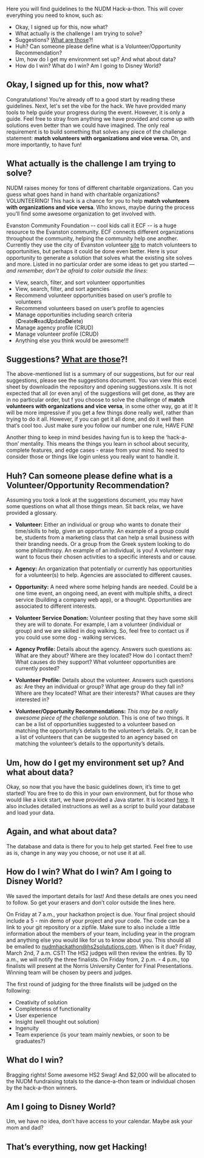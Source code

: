 Here you will find guidelines to the NUDM Hack-a-thon. This will cover everything you need to know, such as:
 
* Okay, I signed up for this, now what?
* What actually is the challenge I am trying to solve?
* Suggestions? [What are those](https://www.youtube.com/watch?v=_H89WkFUG2U)?!
* Huh? Can someone please define what is a Volunteer/Opportunity Recommendation?
* Um, how do I get my environment set up? And what about data?
* How do I win? What do I win? Am I going to Disney World?
 
## **Okay, I signed up for this, now what?**
 
Congratulations! You’re already off to a good start by reading these guidelines. Next, let's set the vibe for the hack. We have provided many tools to help guide your progress during the event. However, it is only a guide. Feel free to stray from anything we have provided and come up with solutions even better than we could have imagined. The only real requirement is to build something that solves any piece of the challenge statement: **match volunteers with organizations and vice versa**. Oh, and more importantly, to have fun!
 
## **What actually is the challenge I am trying to solve?**
 
NUDM raises money for tons of different charitable organizations. Can you guess what goes hand in hand with charitable organizations? VOLUNTEERING! This hack is a chance for you to help **match volunteers with organizations and vice versa**. Who knows, maybe during the process you’ll find some awesome organization to get involved with.
 
Evanston Community Foundation -- cool kids call it ECF -- is a huge resource to the Evanston community. ECF connects different organizations throughout the community, helping the community help one another. Currently they use the city of Evanston volunteer [site](https://volunteerevanston.galaxydigital.com/need/) to match volunteers to opportunities, but perhaps it could be done even better. Here is your opportunity to generate a solution that solves what the existing site solves and more. Listed in no particular order are some ideas to get you started — _and remember, don’t be afraid to color outside the lines_:


* View, search, filter, and sort volunteer opportunities
* View, search, filter, and sort agencies
* Recommend volunteer opportunities based on user’s profile to volunteers
* Recommend volunteers based on user’s profile to agencies
* Manage opportunities including search criteria (**C**reate**R**ead**U**pdate**De**lete)
* Manage agency profile (CRUD)
* Manage volunteer profile (CRUD)
* Anything else you think would be awesome!!!
## **Suggestions? [What are those](https://www.youtube.com/watch?v=_H89WkFUG2U)?!**
 
The above-mentioned list is a summary of our suggestions, but for our real suggestions, please see the suggestions document. You van view this excel sheet by downloadin the repository and opening suggestions.xslx. It is not expected that all (or even any) of the suggestions will get done, as they are in no particular order, but f you choose to solve the challenge of **match volunteers with organizations and vice versa**, in some other way, go at it! It will be more impressive if you get a few things done really well, rather than trying to do it all. However, if you can get it all done, and do it well then that’s cool too. Just make sure you follow our number one rule, HAVE FUN!
 
Another thing to keep in mind besides having fun is to keep the ‘hack-a-thon’ mentality. This means the things you learn in school about security, complete features, and edge cases - erase from your mind. No need to consider those or things like login unless you really want to handle it. 


## **Huh? Can someone please define what is a Volunteer/Opportunity Recommendation?**

Assuming you took a look at the suggestions document, you may have some questions on what all those things mean. Sit back relax, we have provided a glossary.  

* **Volunteer:** Either an individual or group who wants to donate their time/skills to help, given an opportunity. An example of a group could be, students from a marketing class that can help a small business with their branding needs. Or a group from the Greek system looking to do some philanthropy. An example of an individual, is you! A volunteer may want to focus their chosen activities to a specific interests and or cause.

* **Agency:** An organization that potentially or currently has opportunities for a volunteer(s) to help. Agencies are associated to different causes.

* **Opportunity:** A need where some helping hands are needed. Could be a one time event, an ongoing need, an event with multiple shifts, a direct service (building a company web app), or a thought. Opportunities are associated to different interests.

* **Volunteer Service Donation:** Volunteer posting that they have some skill they are will to donate. For example, I am a volunteer (individual or group) and we are skilled in dog walking. So, feel free to contact us if you could use some dog - walking services. 

* **Agency Profile:** Details about the agency. Answers such questions as: What are they about? Where are they located? How do I contact them? What causes do they support? What volunteer opportunities are currently posted?

* **Volunteer Profile:** Details about the volunteer. Answers such questions as: Are they an individual or group? What age group do they fall in? Where are they located? What are their interests? What causes are they interested in?  

* **Volunteer/Opportunity Recommendations:** *This may be a really awesome piece of the challenge solution*. This is one of two things. It can be a list of opportunities suggested to a volunteer based on matching the opportunity’s details to the volunteer’s details. Or, it can be a list of volunteers that can be suggested to an agency based on matching the volunteer’s details to the opportunity’s details. 

## **Um, how do I get my environment set up? And what about data?**

Okay, so now that you have the basic guidelines down, it’s time to get started! You are free to do this in your own environment, but for those who would like a kick start, we have provided a Java starter. It is located [here](./setup.md). It also includes detailed instructions as well as a script to build your database and load your data. 

## **Again, and what about data?**

The database and data is there for you to help get started. Feel free to use as is, change in any way you choose, or not use it at all.

## **How do I win? What do I win? Am I going to Disney World?**

We saved the important details for last! And these details are ones you need to follow. So get your erasers and don’t color outside the lines here.  

On Friday at 7 a.m., your hackathon project is due. Your final project should include a 5 - min demo of your project and your code. The code can be a link to your git repository or a zipfile. Make sure to also include a little information about the members of your team, including year in the program and anything else you would like for us to know about you. This should all be emailed to nudmhackathon@hs2solututions.com. When is it due? Friday, March 2nd, 7 a.m. CST! The HS2 judges will then review the entries. By 10 a.m., we will notify the three finalists. On Friday from, 2 p.m. - 4 p.m., top finalists will present at the Norris University Center for Final Presentations.  Winning team will be chosen by peers and judges.

The first round of judging for the three finalists will be judged on the following:

* Creativity of solution
* Completeness of functionality
* User experience
* Insight (well thought out solution)
* Ingenuity
* Team experience (is your team mainly newbies, or soon to be graduates?)

## **What do I win?**

Bragging rights! Some awesome HS2 Swag! And $2,000 will be allocated to the NUDM fundraising totals to the dance-a-thon team or individual chosen by the hack-a-thon winners. 

## **Am I going to Disney World?**

Um, we have no idea, don’t have access to your calendar. Maybe ask your mom and dad?

## **That’s everything, now get Hacking!**

